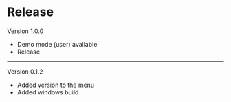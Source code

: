 # Release

Version 1.0.0

- Demo mode (user) available
- Release

------------------------------
Version 0.1.2


- Added version to the menu
- Added windows build